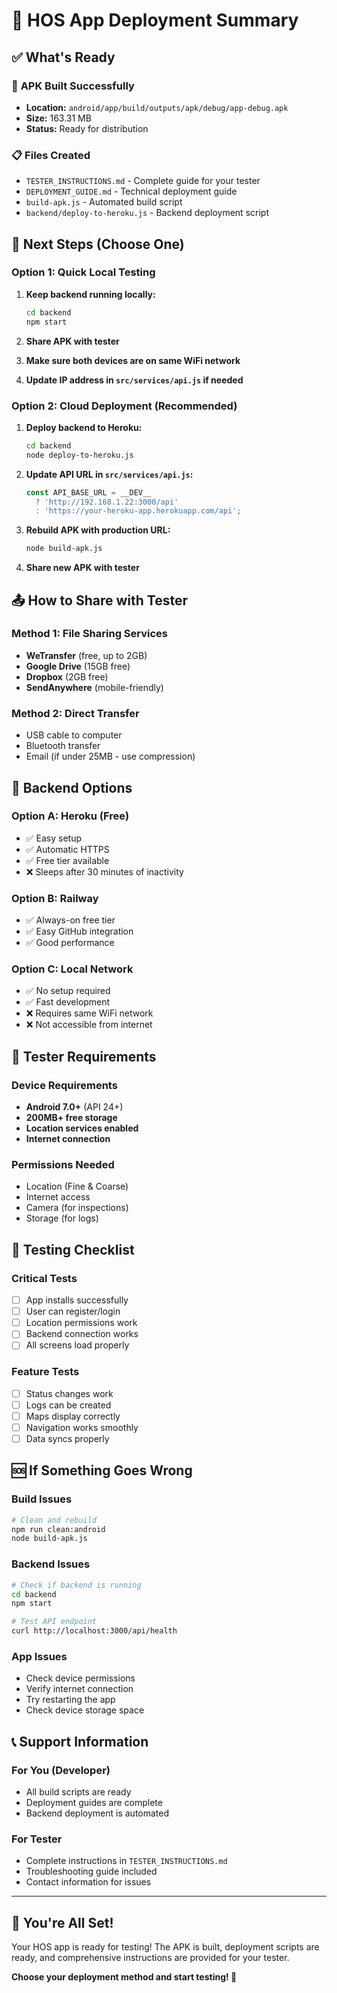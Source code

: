 # 🎉 HOS App Deployment Summary

## ✅ **What's Ready**

### 📱 **APK Built Successfully**
- **Location:** `android/app/build/outputs/apk/debug/app-debug.apk`
- **Size:** 163.31 MB
- **Status:** Ready for distribution

### 📋 **Files Created**
- `TESTER_INSTRUCTIONS.md` - Complete guide for your tester
- `DEPLOYMENT_GUIDE.md` - Technical deployment guide
- `build-apk.js` - Automated build script
- `backend/deploy-to-heroku.js` - Backend deployment script

## 🚀 **Next Steps (Choose One)**

### Option 1: Quick Local Testing
1. **Keep backend running locally:**
   ```bash
   cd backend
   npm start
   ```

2. **Share APK with tester**
3. **Make sure both devices are on same WiFi network**
4. **Update IP address in `src/services/api.js` if needed**

### Option 2: Cloud Deployment (Recommended)
1. **Deploy backend to Heroku:**
   ```bash
   cd backend
   node deploy-to-heroku.js
   ```

2. **Update API URL in `src/services/api.js`:**
   ```javascript
   const API_BASE_URL = __DEV__ 
     ? 'http://192.168.1.22:3000/api'
     : 'https://your-heroku-app.herokuapp.com/api';
   ```

3. **Rebuild APK with production URL:**
   ```bash
   node build-apk.js
   ```

4. **Share new APK with tester**

## 📤 **How to Share with Tester**

### Method 1: File Sharing Services
- **WeTransfer** (free, up to 2GB)
- **Google Drive** (15GB free)
- **Dropbox** (2GB free)
- **SendAnywhere** (mobile-friendly)

### Method 2: Direct Transfer
- USB cable to computer
- Bluetooth transfer
- Email (if under 25MB - use compression)

## 🔧 **Backend Options**

### Option A: Heroku (Free)
- ✅ Easy setup
- ✅ Automatic HTTPS
- ✅ Free tier available
- ❌ Sleeps after 30 minutes of inactivity

### Option B: Railway
- ✅ Always-on free tier
- ✅ Easy GitHub integration
- ✅ Good performance

### Option C: Local Network
- ✅ No setup required
- ✅ Fast development
- ❌ Requires same WiFi network
- ❌ Not accessible from internet

## 📱 **Tester Requirements**

### Device Requirements
- **Android 7.0+** (API 24+)
- **200MB+ free storage**
- **Location services enabled**
- **Internet connection**

### Permissions Needed
- Location (Fine & Coarse)
- Internet access
- Camera (for inspections)
- Storage (for logs)

## 🎯 **Testing Checklist**

### Critical Tests
- [ ] App installs successfully
- [ ] User can register/login
- [ ] Location permissions work
- [ ] Backend connection works
- [ ] All screens load properly

### Feature Tests
- [ ] Status changes work
- [ ] Logs can be created
- [ ] Maps display correctly
- [ ] Navigation works smoothly
- [ ] Data syncs properly

## 🆘 **If Something Goes Wrong**

### Build Issues
```bash
# Clean and rebuild
npm run clean:android
node build-apk.js
```

### Backend Issues
```bash
# Check if backend is running
cd backend
npm start

# Test API endpoint
curl http://localhost:3000/api/health
```

### App Issues
- Check device permissions
- Verify internet connection
- Try restarting the app
- Check device storage space

## 📞 **Support Information**

### For You (Developer)
- All build scripts are ready
- Deployment guides are complete
- Backend deployment is automated

### For Tester
- Complete instructions in `TESTER_INSTRUCTIONS.md`
- Troubleshooting guide included
- Contact information for issues

---

## 🎊 **You're All Set!**

Your HOS app is ready for testing! The APK is built, deployment scripts are ready, and comprehensive instructions are provided for your tester.

**Choose your deployment method and start testing! 🚀**

